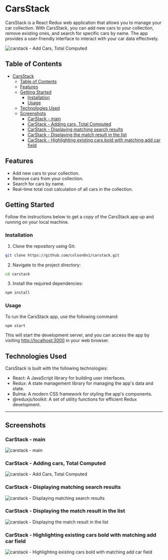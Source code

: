 # CarsStack

CarsStack is a React Redux web application that allows you to manage your car collection. With CarsStack, you can add new cars to your collection, remove existing ones, and search for specific cars by name. The app provides a user-friendly interface to interact with your car data effectively.

![carstack - Add Cars, Total Computed](https://i.imgur.com/iPVDvCE.png)

## Table of Contents

- [CarsStack](#carsstack)
  - [Table of Contents](#table-of-contents)
  - [Features](#features)
  - [Getting Started](#getting-started)
    - [Installation](#installation)
    - [Usage](#usage)
  - [Technologies Used](#technologies-used)
  - [Screenshots](#screenshots)
    - [CarStack - main](#carstack---main)
    - [CarStack - Adding cars, Total Computed](#carstack---adding-cars-total-computed)
    - [CarStack - Displaying matching search results](#carstack---displaying-matching-search-results)
    - [CarStack - Displaying the match result in the list](#carstack---displaying-the-match-result-in-the-list)
    - [CarStack - Highlighting existing cars bold with matching add car field](#carstack---highlighting-existing-cars-bold-with-matching-add-car-field)

## Features

- Add new cars to your collection.
- Remove cars from your collection.
- Search for cars by name.
- Real-time total cost calculation of all cars in the collection.

## Getting Started

Follow the instructions below to get a copy of the CarsStack app up and running on your local machine.

### Installation

1. Clone the repository using Git:

```bash
git clone https://github.com/colson0x1/carstack.git
```

2. Navigate to the project directory:

```bash
cd carstack
```

3. Install the required dependencies:

```bash
npm install
```

### Usage

To run the CarsStack app, use the following command:

```bash
npm start
```

This will start the development server, and you can access the app by visiting [http://localhost:3000](http://localhost:3000) in your web browser.

## Technologies Used

CarsStack is built with the following technologies:

- React: A JavaScript library for building user interfaces.
- Redux: A state management library for managing the app's data and state.
- Bulma: A modern CSS framework for styling the app's components.
- @reduxjs/toolkit: A set of utility functions for efficient Redux development.

---

## Screenshots

### CarStack - main
![carstack - main](https://i.imgur.com/1mHImn8.png)

### CarStack - Adding cars, Total Computed 
![carstack - Add Cars, Total Computed](https://i.imgur.com/iPVDvCE.png)

### CarStack - Displaying matching search results
![carstack - Displaying matching search results](https://i.imgur.com/rQESpof.png)

### CarStack - Displaying the match result in the list
![carstack - Displaying the match result in the list](https://i.imgur.com/IEAUwyK.png)

### CarStack - Highlighting existing cars bold with matching add car field
![carstack - Highlighting existing cars bold with matching add car field ](https://i.imgur.com/0jk9EQ1.png)